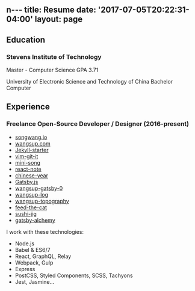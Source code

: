 n---
title: Resume
date: '2017-07-05T20:22:31-04:00'
layout: page
---

## Education

### Stevens Institute of Technology
Master - Computer Science  GPA 3.71

University of Electronic Science and Technology of China 
Bachelor Computer 


## Experience
### Freelance Open-Source Developer / Designer (2016-present)
* [songwang.io](songwang.io)
* [wangsup.com](https://wangsup.netlify.com)
* [Jekyll-starter](https://github.com/budparr/jekyll-starter)
* [vim-git-it](https://github.com/wangsongiam/vim-git-it)
* [mini-song](http://minisong.life/)
* [react-note](https://github.com/wangsongiam/react-note)
* [chinese-year](https://github.com/wangsongiam/chinese-year)
* [Gatsby.js](https://github.com/gatsbyjs/gatsby)
* [wangsup-gatsby-0](https://github.com/wangsongiam/gatsby-blog)
* [wangsup-log](https://wangsup-log.netlify.com/)
* [wangsup-topography](https://wangsup-archive.netlify.com/)
* [feed-the-cat](https://github.com/wangsongiam/feed-the-cat)
* [sushi-jig](https://github.com/wangsongiam/sushiJig)
* [gatsby-alchemy](https://alchemy.netlify.com/)


I work with these technologies:
* Node.js
* Babel & ES6/7
* React, GraphQL, Relay
* Webpack, Gulp
* Express
* PostCSS, Styled Components, SCSS, Tachyons
* Jest, Jasmine...

